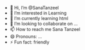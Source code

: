 - 👋 Hi, I’m @SanaTanzeel
- 👀 I’m interested in Learning 
- 🌱 I’m currently learning html
- 💞️ I’m looking to collaborate on ...
- 📫 How to reach me Sana Tanzeel 
- 😄 Pronouns: ...
- ⚡ Fun fact: friendly 

<!---
SanaTanzeel/SanaTanzeel is a ✨ special ✨ repository because its `README.md` (this file) appears on your GitHub profile.
You can click the Preview link to take a look at your changes.
--->
